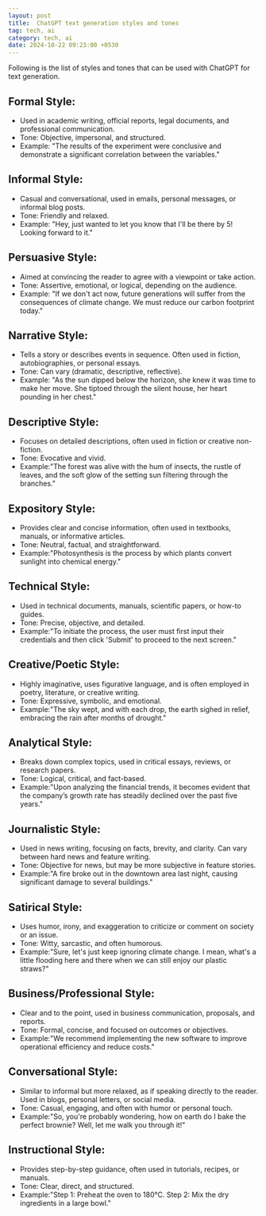 ```yaml
---
layout: post
title:  ChatGPT text generation styles and tones
tag: tech, ai
category: tech, ai
date: 2024-10-22 09:23:00 +0530
---
```


Following is the list of styles and tones that can be used with ChatGPT for text generation.


## Formal Style:
- Used in academic writing, official reports, legal documents, and professional communication.
- Tone: Objective, impersonal, and structured.
- Example: "The results of the experiment were conclusive and demonstrate a significant correlation between the variables."

## Informal Style:
- Casual and conversational, used in emails, personal messages, or informal blog posts.
- Tone: Friendly and relaxed.
- Example: "Hey, just wanted to let you know that I'll be there by 5! Looking forward to it."

## Persuasive Style:
- Aimed at convincing the reader to agree with a viewpoint or take action.
- Tone: Assertive, emotional, or logical, depending on the audience.
- Example: "If we don't act now, future generations will suffer from the consequences of climate change. We must reduce our carbon footprint today."

## Narrative Style:
- Tells a story or describes events in sequence. Often used in fiction, autobiographies, or personal essays.
- Tone: Can vary (dramatic, descriptive, reflective).
- Example: "As the sun dipped below the horizon, she knew it was time to make her move. She tiptoed through the silent house, her heart pounding in her chest."

## Descriptive Style:
- Focuses on detailed descriptions, often used in fiction or creative non-fiction.
- Tone: Evocative and vivid.
- Example:"The forest was alive with the hum of insects, the rustle of leaves, and the soft glow of the setting sun filtering through the branches."

## Expository Style:
- Provides clear and concise information, often used in textbooks, manuals, or informative articles.
- Tone: Neutral, factual, and straightforward.
- Example:"Photosynthesis is the process by which plants convert sunlight into chemical energy." 

## Technical Style:
- Used in technical documents, manuals, scientific papers, or how-to guides.
- Tone: Precise, objective, and detailed.
- Example:"To initiate the process, the user must first input their credentials and then click 'Submit' to proceed to the next screen." 

## Creative/Poetic Style:
- Highly imaginative, uses figurative language, and is often employed in poetry, literature, or creative writing.
- Tone: Expressive, symbolic, and emotional.
- Example:"The sky wept, and with each drop, the earth sighed in relief, embracing the rain after months of drought." 

## Analytical Style:
- Breaks down complex topics, used in critical essays, reviews, or research papers.
- Tone: Logical, critical, and fact-based.
- Example:"Upon analyzing the financial trends, it becomes evident that the company’s growth rate has steadily declined over the past five years." 

## Journalistic Style:
- Used in news writing, focusing on facts, brevity, and clarity. Can vary between hard news and feature writing.
- Tone: Objective for news, but may be more subjective in feature stories.
- Example:"A fire broke out in the downtown area last night, causing significant damage to several buildings." 

## Satirical Style:
- Uses humor, irony, and exaggeration to criticize or comment on society or an issue.
- Tone: Witty, sarcastic, and often humorous.
- Example:"Sure, let's just keep ignoring climate change. I mean, what's a little flooding here and there when we can still enjoy our plastic straws?" 

## Business/Professional Style:
- Clear and to the point, used in business communication, proposals, and reports.
- Tone: Formal, concise, and focused on outcomes or objectives.
- Example:"We recommend implementing the new software to improve operational efficiency and reduce costs." 

## Conversational Style:
- Similar to informal but more relaxed, as if speaking directly to the reader. Used in blogs, personal letters, or social media.
- Tone: Casual, engaging, and often with humor or personal touch.
- Example:"So, you're probably wondering, how on earth do I bake the perfect brownie? Well, let me walk you through it!" 

## Instructional Style:
- Provides step-by-step guidance, often used in tutorials, recipes, or manuals.
- Tone: Clear, direct, and structured.
- Example:"Step 1: Preheat the oven to 180°C. Step 2: Mix the dry ingredients in a large bowl."
